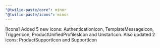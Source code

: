 ```yaml
---
"@twilio-paste/core": minor
"@twilio-paste/icons": minor
---
```


[Icons] Added 5 new icons: AuthenticationIcon, TemplateMessageIcon, TriggerIcon, ProductUnifiedProfilesIcon and UnstarIcon. Also updated 2 icons: ProductSupportIcon and SupportIcon
